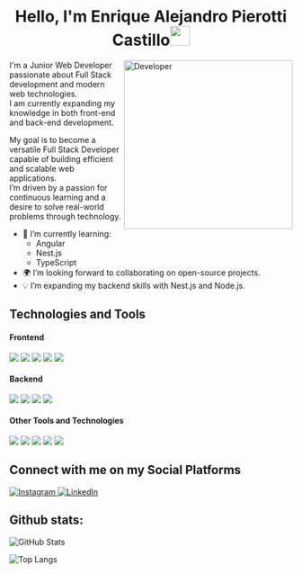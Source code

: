 <h1 align="center"><b>Hello, I'm Enrique Alejandro Pierotti Castillo</b><img src="https://media.giphy.com/media/hvRJCLFzcasrR4ia7z/giphy.gif" width="35"></h1>

<!-- GIF -->
<img align="right" width=300px alt="Developer" src="https://c.tenor.com/2nKSTDDekOgAAAAd/tenor.gif" />

I'm a Junior Web Developer passionate about Full Stack development and modern web technologies.  
I am currently expanding my knowledge in both front-end and back-end development.

My goal is to become a versatile Full Stack Developer capable of building efficient and scalable web applications.  
I’m driven by a passion for continuous learning and a desire to solve real-world problems through technology.

- 🌱 I’m currently learning:
  - Angular
  - Nest.js
  - TypeScript
- 🌍 I’m looking forward to collaborating on open-source projects.
- 💡 I’m expanding my backend skills with Nest.js and Node.js.


## Technologies and Tools

<h4>Frontend</h4>
<div align="start">
  <img src="https://img.shields.io/badge/Angular-DD0031?style=for-the-badge&logo=angular&logoColor=white">
  <img src="https://img.shields.io/badge/HTML5-E34F26?style=for-the-badge&logo=html5&logoColor=white">
  <img src="https://img.shields.io/badge/CSS3-1572B6?style=for-the-badge&logo=css3&logoColor=white">
  <img src="https://img.shields.io/badge/JavaScript-F7DF1E?style=for-the-badge&logo=javascript&logoColor=black">
  <img src="https://img.shields.io/badge/TypeScript-%23007ACC.svg?style=for-the-badge&logo=typescript&logoColor=white">
</div>

<h4>Backend</h4>
<div align="start"> 
  <img src="https://img.shields.io/badge/Express%20js-000000?style=for-the-badge&logo=express&logoColor=white">
  <img src="https://img.shields.io/badge/MySQL-00000F?style=for-the-badge&logo=mysql&logoColor=white">
  <img src="https://img.shields.io/badge/nestjs-E0234E?style=for-the-badge&logo=nestjs&logoColor=white">
  <img src="https://img.shields.io/badge/Node.js-339933?style=for-the-badge&logo=node.js&logoColor=white">
</div>

<h4>Other Tools and Technologies</h4>
<div align="start">
  <img src="https://img.shields.io/badge/eslint-4B32C3?style=for-the-badge&logo=eslint&logoColor=white">
  <img src="https://img.shields.io/badge/Git-F05032?style=for-the-badge&logo=git&logoColor=white">
  <img src="https://img.shields.io/badge/GitHub-181717?style=for-the-badge&logo=github&logoColor=white">
  <img src="https://img.shields.io/badge/Jira-0052CC?style=for-the-badge&logo=Jira&logoColor=white">
  <img src="https://img.shields.io/badge/Prettier-F7B93E?style=for-the-badge&logo=Prettier&logoColor=white">
</div>

## Connect with me on my Social Platforms

<div align="start">
  <a href="https://www.instagram.com/pierotticastillo/" target="_blank">
    <img src="https://img.shields.io/badge/Instagram-E4405F?style=for-the-badge&logo=instagram&logoColor=white" alt="Instagram">
  </a>
  <a href="https://www.linkedin.com/in/enrique-alejandro-pierotti-castillo-aa596b287/" target="_blank">
    <img src="https://img.shields.io/badge/LinkedIn-%230A66C2.svg?style=for-the-badge&logo=LinkedIn&logoColor=white" alt="LinkedIn">
  </a>
</div>


<h2>Github stats:</h2>

![GitHub Stats](https://github-readme-stats.vercel.app/api?username=pierotticastillo&show_icons=true&theme=radical&card_width=450)

![Top Langs](https://github-readme-stats.vercel.app/api/top-langs/?username=pierotticastillo&theme=radical&layout=compact&card_width=450)
